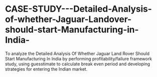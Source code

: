 # CASE-STUDY---Detailed-Analysis-of-whether-Jaguar-Landover-should-start-Manufacturing-in-India-
To analyze the Detailed Analysis Of Whether Jaguar Land Rover Should Start Manufacturing In India by performing profitability/failure framework study, using guesstimate to calculate break even period and developing strategies for entering the Indian market.
